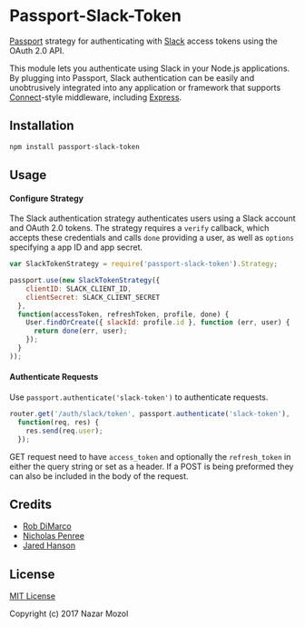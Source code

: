 # Passport-Slack-Token

[Passport](http://passportjs.org/) strategy for authenticating with [Slack](https://slack.com/)  access tokens using the OAuth 2.0 API.

This module lets you authenticate using Slack in your Node.js applications.
By plugging into Passport, Slack authentication can be easily and
unobtrusively integrated into any application or framework that supports
[Connect](http://www.senchalabs.org/connect/)-style middleware, including
[Express](http://expressjs.com/).

## Installation

```bash
npm install passport-slack-token
```

## Usage

#### Configure Strategy

The Slack authentication strategy authenticates users using a Slack
account and OAuth 2.0 tokens.  The strategy requires a `verify` callback, which
accepts these credentials and calls `done` providing a user, as well as
`options` specifying a app ID and app secret.

```javascript
var SlackTokenStrategy = require('passport-slack-token').Strategy;

passport.use(new SlackTokenStrategy({
    clientID: SLACK_CLIENT_ID,
    clientSecret: SLACK_CLIENT_SECRET
  },
  function(accessToken, refreshToken, profile, done) {
    User.findOrCreate({ slackId: profile.id }, function (err, user) {
      return done(err, user);
    });
  }
));
```

#### Authenticate Requests

Use `passport.authenticate('slack-token')` to authenticate requests.

```javascript
router.get('/auth/slack/token', passport.authenticate('slack-token'),
  function(req, res) {
    res.send(req.user);
  });
```

GET request need to have `access_token` and optionally the `refresh_token` in either the query string or set as a header.  If a POST is being preformed they can also be included in the body of the request.

## Credits

* [Rob DiMarco](https://github.com/robertdimarco)
* [Nicholas Penree](https://github.com/drudge)
* [Jared Hanson](https://github.com/jaredhanson)

## License

[MIT License](https://opensource.org/licenses/MIT)

Copyright (c) 2017 Nazar Mozol
